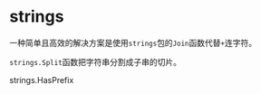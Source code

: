# strings

一种简单且高效的解决方案是使用`strings`包的`Join`函数代替`+`连字符。

`strings.Split`函数把字符串分割成子串的切片。

strings.HasPrefix